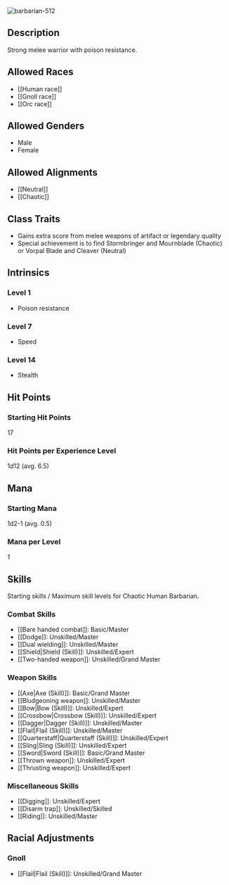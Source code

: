 ![barbarian-512](https://github.com/hyvanmielenpelit/GnollHack/assets/16661034/815de5d7-1cbe-4a94-afc0-ce311e4f151f)


## Description
Strong melee warrior with poison resistance.


## Allowed Races
- [[Human race]]
- [[Gnoll race]]
- [[Orc race]]


## Allowed Genders
- Male
- Female


## Allowed Alignments
- [[Neutral]]
- [[Chaotic]]


## Class Traits
- Gains extra score from melee weapons of artifact or legendary quality
- Special achievement is to find Stormbringer and Mournblade (Chaotic) or Vorpal Blade and Cleaver (Neutral)


## Intrinsics
### Level 1
- Poison resistance


### Level 7
- Speed


### Level 14
- Stealth


## Hit Points
### Starting Hit Points


17


### Hit Points per Experience Level


1d12 (avg. 6.5)



## Mana
### Starting Mana


1d2-1 (avg. 0.5)


### Mana per Level


1


## Skills
Starting skills / Maximum skill levels for Chaotic Human Barbarian. 


### Combat Skills                                                
* [[Bare handed combat]]: Basic/Master
* [[Dodge]]: Unskilled/Master
* [[Dual wielding]]: Unskilled/Master
* [[Shield|Shield (Skill)]]: Unskilled/Expert
* [[Two-handed weapon]]: Unskilled/Grand Master



### Weapon Skills                                                
* [[Axe|Axe (Skill)]]: Basic/Grand Master
* [[Bludgeoning weapon]]: Unskilled/Master
* [[Bow|Bow (Skill)]]: Unskilled/Expert
* [[Crossbow|Crossbow (Skill)]]: Unskilled/Expert
* [[Dagger|Dagger (Skill)]]: Unskilled/Master
* [[Flail|Flail (Skill)]]: Unskilled/Master
* [[Quarterstaff|Quarterstaff (Skill)]]: Unskilled/Expert
* [[Sling|Sling (Skill)]]: Unskilled/Expert
* [[Sword|Sword (Skill)]]: Basic/Grand Master
* [[Thrown weapon]]: Unskilled/Expert
* [[Thrusting weapon]]: Unskilled/Expert


### Miscellaneous Skills                                            
* [[Digging]]: Unskilled/Expert
* [[Disarm trap]]: Unskilled/Skilled
* [[Riding]]: Unskilled/Master


## Racial Adjustments
### Gnoll
- [[Flail|Flail (Skill)]]: Unskilled/Grand Master